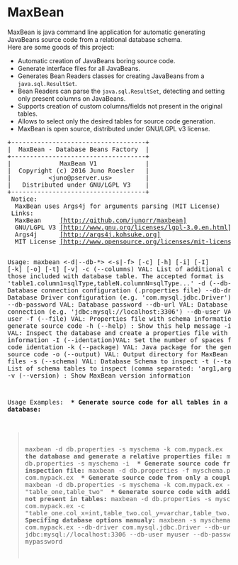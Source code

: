 # MaxBean
<p>
MaxBean is java command line application for automatic generating JavaBeans source code from a relational database schema.
<br> 
Here are some goods of this project:</p>

<ul>
  <li>Automatic creation of JavaBeans boring source code.</li>
  <li>Generate interface files for all JavaBeans.</li>
  <li>Generates Bean Readers classes for creating JavaBeans from a <code>java.sql.ResultSet</code>.</li>
  <li>Bean Readers can parse the <code>java.sql.ResultSet</code>, detecting and setting only present columns on JavaBeans.</li>
  <li>Supports creation of custom columns/fields not present in the original tables.</li>
  <li>Allows to select only the desired tables for source code generation.</li>
  <li>MaxBean is open source, distributed under GNU/LGPL v3 license.</li>
</ul>
<pre>
+------------------------------------+
|  MaxBean - Database Beans Factory  |
+------------------------------------+
|             MaxBean V1             |
|  Copyright (c) 2016 Juno Roesler   |
|          &lt;juno@pserver.us&gt;         |
|   Distributed under GNU/LGPL V3    |
+------------------------------------+
 Notice:
  MaxBean uses Args4j for arguments parsing (MIT License)
 Links:
  MaxBean     <a href="#">[http://github.com/junorr/maxbean]</a>
  GNU/LGPL V3 <a href="http://www.gnu.org/licenses/lgpl-3.0.en.html">[http://www.gnu.org/licenses/lgpl-3.0.en.html]</a>
  Args4j      <a href="http://args4j.kohsuke.org">[http://args4j.kohsuke.org]</a>
  MIT License <a href="http://www.opensource.org/licenses/mit-license.php">[http://www.opensource.org/licenses/mit-license.php]</a>


Usage: maxbean <-d|--db-*> <-s|-f> [-c] [-h] [-i] [-I] [-k] [-o] [-t] [-v]
  -c (--columns)   VAL: List of additional columns than those included with
                        database table. The accepted format is 
                        'table1.column1=sqlType,tableN.columnN=sqlType...'
  -d (--db-config) VAL: Database connection configuration (.properties file)
  --db-driver      VAL: Database Driver configuration (e.g. 'com.mysql.jdbc.Driver')
  --db-password    VAL: Database password
  --db-url         VAL: Database URL connection (e.g. 'jdbc:mysql://localhost:3306')
  --db-user        VAL: Database user
  -f (--file)      VAL: Properties file with schema information to generate source code
  -h (--help)         : Show this help message
  -i (--inspect)   VAL: Inspect the database and create a properties file with schema information
  -I (--identation)VAL: Set the number of spaces for source code identation
  -k (--package)   VAL: Java package for the generated source code
  -o (--output)    VAL: Output directory for MaxBean generated files
  -s (--schema)    VAL: Database Schema to inspect
  -t (--tables)    VAL: List of schema tables to inspect (comma separated: 'arg1,arg2,argN...')
  -v (--version)      : Show MaxBean version information

Usage Examples:
<b> * Generate source code for all tables in a schema database:</b>
   > maxbean -d db.properties -s myschema -k com.mypack.ex
<b> * Inspect the database and generate a relative properties file:</b>
   > maxbean -d db.properties -s myschema -i
<b> * Generate source code from a inspection file:</b>
   > maxbean -d db.properties -f myschema.properties -k com.mypack.ex
<b> * Generate source code from only a couple tables:</b>
   > maxbean -d db.properties -s myschema -k com.mypack.ex
   >   -t "table_one,table_two"
<b> * Generate source code with additional columns not present in tables:</b>
   > maxbean -d db.properties -s myschema -k com.mypack.ex
   >   -c "table_one.col_x=int,table_two.col_y=varchar,table_two.col_z=date"
<b> * Specifing database options manualy:</b>
   > maxbean -s myschema -k com.mypack.ex
   >   --db-driver com.mysql.jdbc.Driver --db-url jdbc:mysql://localhost:3306
   >   --db-user myuser --db-password mypassword
</pre>
